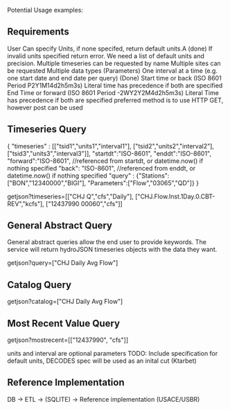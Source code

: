 
Potential Usage examples:

Requirements
---
User Can specify Units, if none specifed, return default units.A (done)
If invalid units specified return error.
We need a list of default units and precision.
Multiple timeseries can be requested by name
Multiple sites can be requested 
Multiple data types (Parameters)
One interval at a time (e.g. one start date and end date per query) (Done)
Start time or back  (ISO 8601 Period P2Y1M14d2h5m3s) Literal time has precedence if both are specified
End Time or forward (ISO 8601 Period -2WY2Y2M4d2h5m3s) Literal Time has precedence if both are specified
preferred method is to use HTTP GET, however post can be used

Timeseries Query
--
{
  "timeseries" : [["tsid1","units1","interval1"], ["tsid2","units2","interval2"], ["tsid3","units3","interval3"]],
  "startdt":"ISO-8601",
  "enddt":"ISO-8601",
  "forward":"ISO-8601", //referenced from startdt, or datetime.now() if nothing specified
  "back": "ISO-8601", //referenced from enddt, or datetime.now() if nothing specified
  "query" : {"Stations":["BON","12340000","BIGI"], "Parameters":["Flow","03065","QD"]}
}

getjson?timeseries=[["CHJ Q","cfs","Daily"], ["CHJ.Flow.Inst.1Day.0.CBT-REV","kcfs"], ["12437990 00060","cfs"]]

General Abstract Query
--
General abstract queries allow the end user to provide keywords. The service will return hydroJSON timeseries objects with the data they want.

getjson?query=["CHJ Daily Avg Flow"]

Catalog Query
--
getjson?catalog=["CHJ Daily Avg Flow"]

Most Recent Value Query
--
getjson?mostrecent=[["12437990",  "cfs"]]

units and interval are optional parameters
TODO: Include specification for default units, DECODES spec will be used as an inital cut (Ktarbet)

Reference Implementation
---
DB -> ETL -> (SQLITE) -> Reference implementation (USACE/USBR)
